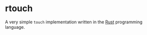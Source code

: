 # rtouch

A very simple `touch` implementation written in the [Rust](https://www.rust-lang.org/) programming language.
